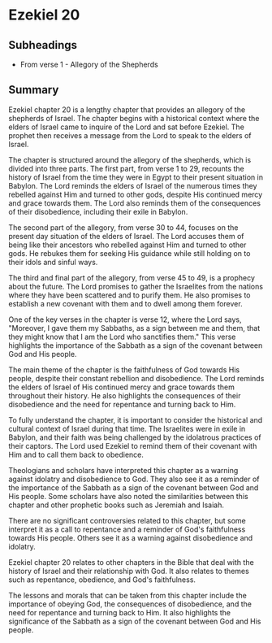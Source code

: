 # Ezekiel 20

## Subheadings

* From verse 1 - Allegory of the Shepherds

## Summary

Ezekiel chapter 20 is a lengthy chapter that provides an allegory of the shepherds of Israel. The chapter begins with a historical context where the elders of Israel came to inquire of the Lord and sat before Ezekiel. The prophet then receives a message from the Lord to speak to the elders of Israel.

The chapter is structured around the allegory of the shepherds, which is divided into three parts. The first part, from verse 1 to 29, recounts the history of Israel from the time they were in Egypt to their present situation in Babylon. The Lord reminds the elders of Israel of the numerous times they rebelled against Him and turned to other gods, despite His continued mercy and grace towards them. The Lord also reminds them of the consequences of their disobedience, including their exile in Babylon.

The second part of the allegory, from verse 30 to 44, focuses on the present day situation of the elders of Israel. The Lord accuses them of being like their ancestors who rebelled against Him and turned to other gods. He rebukes them for seeking His guidance while still holding on to their idols and sinful ways.

The third and final part of the allegory, from verse 45 to 49, is a prophecy about the future. The Lord promises to gather the Israelites from the nations where they have been scattered and to purify them. He also promises to establish a new covenant with them and to dwell among them forever.

One of the key verses in the chapter is verse 12, where the Lord says, "Moreover, I gave them my Sabbaths, as a sign between me and them, that they might know that I am the Lord who sanctifies them." This verse highlights the importance of the Sabbath as a sign of the covenant between God and His people.

The main theme of the chapter is the faithfulness of God towards His people, despite their constant rebellion and disobedience. The Lord reminds the elders of Israel of His continued mercy and grace towards them throughout their history. He also highlights the consequences of their disobedience and the need for repentance and turning back to Him.

To fully understand the chapter, it is important to consider the historical and cultural context of Israel during that time. The Israelites were in exile in Babylon, and their faith was being challenged by the idolatrous practices of their captors. The Lord used Ezekiel to remind them of their covenant with Him and to call them back to obedience.

Theologians and scholars have interpreted this chapter as a warning against idolatry and disobedience to God. They also see it as a reminder of the importance of the Sabbath as a sign of the covenant between God and His people. Some scholars have also noted the similarities between this chapter and other prophetic books such as Jeremiah and Isaiah.

There are no significant controversies related to this chapter, but some interpret it as a call to repentance and a reminder of God's faithfulness towards His people. Others see it as a warning against disobedience and idolatry.

Ezekiel chapter 20 relates to other chapters in the Bible that deal with the history of Israel and their relationship with God. It also relates to themes such as repentance, obedience, and God's faithfulness.

The lessons and morals that can be taken from this chapter include the importance of obeying God, the consequences of disobedience, and the need for repentance and turning back to Him. It also highlights the significance of the Sabbath as a sign of the covenant between God and His people.